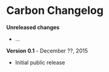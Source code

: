 # Carbon Changelog

**Unreleased changes**
- ...

**Version 0.1** - December ??, 2015
- Initial public release
